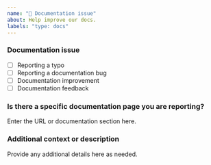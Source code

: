 ```yaml
---
name: "📖 Documentation issue"
about: Help improve our docs.
labels: "type: docs"
---
```


### Documentation issue

<!-- (Update "[ ]" to "[x]" to check a box) -->

- [ ] Reporting a typo
- [ ] Reporting a documentation bug
- [ ] Documentation improvement
- [ ] Documentation feedback

<!--
  If your issue is not regarding the documentation, please choose an issue type:
  https://github.com/BlackBeltTechnology/judo-jsl-springboot-starter/issues/new/choose
-->

### Is there a specific documentation page you are reporting?

Enter the URL or documentation section here.

### Additional context or description

Provide any additional details here as needed.
